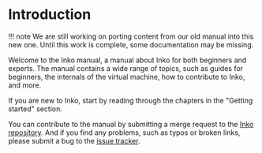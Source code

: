 # Introduction

!!! note
    We are still working on porting content from our old manual into this new
    one. Until this work is complete, some documentation may be missing.

Welcome to the Inko manual, a manual about Inko for both beginners and
experts. The manual contains a wide range of topics, such as guides for
beginners, the internals of the virtual machine, how to contribute to Inko, and
more.

If you are new to Inko, start by reading through the chapters in the "Getting
started" section.

You can contribute to the manual by submitting a merge request to the [Inko
repository](https://gitlab.com/inko-lang/inko). And if you find any problems,
such as typos or broken links, please submit a bug to the [issue
tracker](https://gitlab.com/inko-lang/inko/-/issues).
